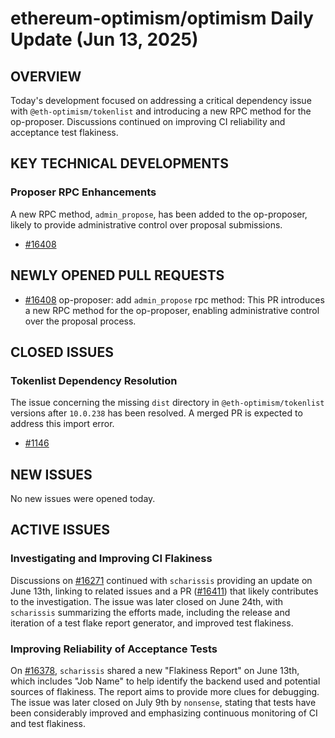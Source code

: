 # ethereum-optimism/optimism Daily Update (Jun 13, 2025)
## OVERVIEW 
Today's development focused on addressing a critical dependency issue with `@eth-optimism/tokenlist` and introducing a new RPC method for the op-proposer. Discussions continued on improving CI reliability and acceptance test flakiness.

## KEY TECHNICAL DEVELOPMENTS

### Proposer RPC Enhancements
A new RPC method, `admin_propose`, has been added to the op-proposer, likely to provide administrative control over proposal submissions.
- [#16408](https://github.com/ethereum-optimism/optimism/pull/16408)

## NEWLY OPENED PULL REQUESTS
- [#16408](https://github.com/ethereum-optimism/optimism/pull/16408) op-proposer: add `admin_propose` rpc method: This PR introduces a new RPC method for the op-proposer, enabling administrative control over the proposal process.

## CLOSED ISSUES

### Tokenlist Dependency Resolution
The issue concerning the missing `dist` directory in `@eth-optimism/tokenlist` versions after `10.0.238` has been resolved. A merged PR is expected to address this import error.
- [#1146](https://github.com/ethereum-optimism/optimism/issues/1146)

## NEW ISSUES
No new issues were opened today.

## ACTIVE ISSUES

### Investigating and Improving CI Flakiness
Discussions on [#16271](https://github.com/ethereum-optimism/optimism/issues/16271) continued with `scharissis` providing an update on June 13th, linking to related issues and a PR ([#16411](https://github.com/ethereum-optimism/optimism/pull/16411)) that likely contributes to the investigation. The issue was later closed on June 24th, with `scharissis` summarizing the efforts made, including the release and iteration of a test flake report generator, and improved test flakiness.

### Improving Reliability of Acceptance Tests
On [#16378](https://github.com/ethereum-optimism/optimism/issues/16378), `scharissis` shared a new "Flakiness Report" on June 13th, which includes "Job Name" to help identify the backend used and potential sources of flakiness. The report aims to provide more clues for debugging. The issue was later closed on July 9th by `nonsense`, stating that tests have been considerably improved and emphasizing continuous monitoring of CI and test flakiness.
